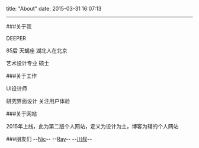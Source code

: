 title: "About"
date: 2015-03-31 16:07:13

---

###关于我

DEEPER

85后  天蝎座  湖北人在北京

艺术设计专业   硕士


###关于工作

UI设计师

研究界面设计 关注用户体验


###关于网站

2015年上线，此为第二版个人网站，定义为设计为主，博客为辅的个人网站

###朋友们
--[Nic](http://www.niceui.cn)--         --[Ray](http://rayps.com/)--         --[川叔](http://chenweichuan.com/)--

